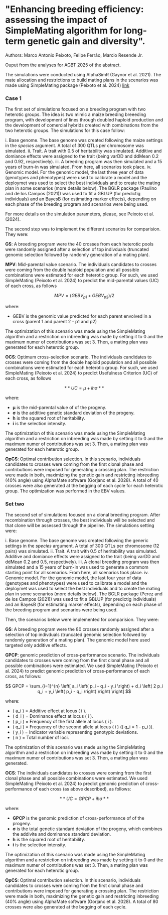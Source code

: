 # **"Enhancing breeding efficiency: assessing the impact of SimpleMating algorithm for long-term genetic gain and diversity"**.

Authors: Marco Antonio Peixoto, Felipe Ferrão, Marcio Resende Jr.


Ouput from the analyses for AGBT 2025 of the abstract.

 The simulations were conducted using AlphaSimR (Gaynor et al. 2021). The mate allocation and restrictions to build mating plans in the scenarios was made using SimpleMating package (Peixoto et al. 2024) [link](https://github.com/Resende-Lab/SimpleMating)


### **Case 1**

The first set of simulations focused on a breeding program with two heterotic groups. The idea is two mimic a maize breeding breeeding program, with development of lines through doubled haploid production and the development of comercial hybrids created with combinations from the two heterotic groups. The simulations for this case follow:

i. Base genome. The base genome was created following the maize settings in the *species* argument. A total of 300 QTLs per chromosome was simulated. 
ii. Trait.  A trait with 0.5 of heritability was simulated. Additive and domiance effects were assigned to the trait (being varDD and ddMean 0.2 and 0.92, respectively). 
iii. A breeding program was then simulated and a 15 years of burn-in was simulated. From here, all scenarios took place. 
iv. Genomic model. For the genomic model, the last three year of data (genotypes and phenotypes) were used to calibrate a model and the deploymet was used to select the best individuals and to create the mating plan in some scenarios (more details below). The BGLR package (Paulino and de los Campos (2021)) was used to fit a GBLUP (for predictig individuals) and an BayesB (for estimating marker effects), depending on each phase of the breeding program and scenarios were being used.

For more details on the simulation parameters, please, see Peixoto et al. (2024).

The second step was to implement the different scenarios for comparision. They were:

**GS**: A breeding program were the 40 crosses from each heterotic pools were randomly assigned after a selection of top indivduals (truncated genomic selection followed by randomly generation of a mating plan). 

**MPV**: Mid-parental value scenario. The individuals candidates to crosses were coming from the double haploid population and all possible combinations were estimated for each heterotic group. For such, we used SimpleMating (Peixoto et al. 2024) to predict the mid-parental values (UC) of each cross, as follows


$$
MPV = (GEBV_{p1} + GEBV_{p2})/2
$$

where:  
- GEBV is the genomic value predicted for each parent envolved in a cross (parent 1 and parent 2 - p1 and p2)  

The optimization of this scenario was made using the SimpleMating algorithm and a restriction on inbreeding was made by setting it to 0 and the maximum numer of contributions was set 3. Then, a mating plan was generated for each heterotic group.


**OCS**: Optimum cross-selection scenario. The individuals candidates to crosses were coming from the double haploid population and all possible combinations were estimated for each heterotic group. For such, we used SimpleMating (Peixoto et al. 2024) to predict Usefulness Criterion (UC) of each cross, as follows

$$
**UC = μ + ihσ**
$$

where:  
- **μ** is the mid-parental value of of the progeny.  
- **σ** is the additive genetic standard deviation of the progeny.
- **h** is the squared root of heritability.
- **i** is the selection intensity.  

The optimization of this scenario was made using the SimpleMating algorithm and a restriction on inbreeding was made by setting it to 0 and the maximum numer of contributions was set 3. Then, a mating plan was generated for each heterotic group.

**OpCS**: Optimal contribution selection. In this scenario, individuals candidates to crosses were coming from the first clonal phase and contributions were imposed for generating a crossing plan. The restriction were made in both, maximizing the genetic gain and restricting inbreeding (40% angle) using AlphaMate software (Gorjanc et al. 2028). A total of 40 crosses were also generated at the begging of each cycle for each heterotic group. The optimization was performed in the EBV values.


### Set two

The second set of simulations focused on a clonal breeding program. After recombination through crosses, the best individuals will be selected and that clone will be assessed through the pipeline. The simulations setting were:

i. Base genome. The base genome was created following the generic settings in the *species* argument. A total of 300 QTLs per chromosome (12 pairs) was simulated. 
ii. Trait.  A trait with 0.5 of heritability was simulated. Additive and domiance effects were assigned to the trait (being varDD and ddMean 0.2 and 0.5, respectively). 
iii. A clonal breeding program was then simulated and a 15 years of burn-in was used to generate a commom starting point for all scenarios. From here, all scenarios took place. 
iv. Genomic model. For the genomic model, the last four year of data (genotypes and phenotypes) were used to calibrate a model and the deploymet was used to select the best individuals and to create the mating plan in some scenarios (more details below). The BGLR package (Perez and de los Campos (2021)) was used to fit a GBLUP (for predictig individuals) and an BayesB (for estimating marker effects), depending on each phase of the breeding program and scenarios were being used.

Then, the scenarios below were implemented for comparision. They were:

**GS**: A breeding program were the 80 crosses randomly assigned after a selection of top indivduals (truncated genomic selection followed by randomly generation of a mating plan). The genomic model here used targeted only additive effects.

**GPCP**: genomic prediction of cross-performance scenario. The individuals candidates to crosses were coming from the first clonal phase and all possible combinations were estimated. We used SimpleMating (Peixoto et al. 2024) to predict genomic prediction of cross-performance of each cross, as follows:



$$
GPCP = \sum_{i=1}^{n} \left[ a_i \left( p_i - q_i - y_i \right) + d_i \left( 2 p_i q_i + y_i \left( p_i - q_i \right) \right) \right]
$$


where:
- \( a_i \) = Additive effect at locus \( i \).  
- \( d_i \) = Dominance effect at locus \( i \).  
- \( p_i \) = Frequency of the first allele at locus \( i \).  
- \( q_i \) = Frequency of the second allele at locus \( i \) (\( q_i = 1 - p_i \)).  
- \( y_i \) = Indicator variable representing genotypic deviations.  
- \( n \) = Total number of loci.  

The optimization of this scenario was made using the SimpleMating algorithm and a restriction on inbreeding was made by setting it to 0 and the maximum numer of contributions was set 3. Then, a mating plan was generated.


**OCS**: The individuals candidates to crosses were coming from the first clonal phase and all possible combinations were estimated. We used SimpleMating (Peixoto et al. 2024) to predict genomic prediction of cross-performance of each cross (as above described), as follows:

$$
**UC = GPCP + ihσ**
$$

where:  
- **GPCP** is the genomic prediction of cross-performance of of the progeny.  
- **σ** is the total genetic standard deviation of the progeny, which combines the addivite and dominance standard deviation.
- **h** is the squared root of heritability.
- **i** is the selection intensity.  

The optimization of this scenario was made using the SimpleMating algorithm and a restriction on inbreeding was made by setting it to 0 and the maximum numer of contributions was set 3. Then, a mating plan was generated for each heterotic group.

**OpCS**: Optimal contribution selection. In this scenario, individuals candidates to crosses were coming from the first clonal phase and contributions were imposed for generating a crossing plan. The restriction were made in both, maximizing the genetic gain and restricting inbreeding (40% angle) using AlphaMate software (Gorjanc et al. 2028). A total of 80 crosses were also generated at the begging of each cycle.


####








